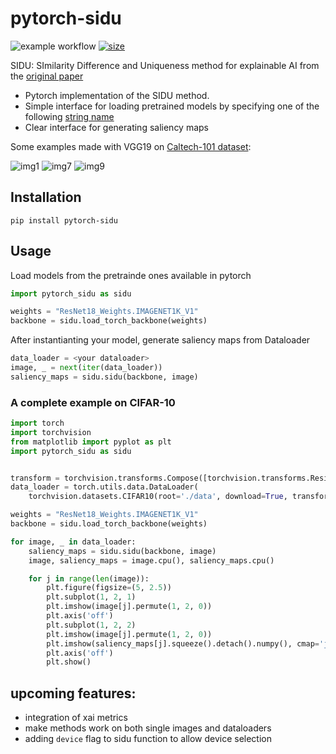 # **pytorch-sidu**

![example workflow](https://github.com/MarcoParola/pytorch-sidu/actions/workflows/python-publish.yml/badge.svg)
[![size](https://img.shields.io/github/languages/code-size/MarcoParola/pytorch-sidu)]()

SIDU: SImilarity Difference and Uniqueness method for explainable AI from the [original paper](https://arxiv.org/pdf/2006.03122.pdf)

- Pytorch implementation of the SIDU method. 
- Simple interface for loading pretrained models by specifying one of the following [string name](https://pytorch.org/vision/stable/models.html#table-of-all-available-classification-weights)
- Clear interface for generating saliency maps

Some examples made with VGG19 on [Caltech-101 dataset](https://paperswithcode.com/dataset/caltech-101):

![img1](https://github.com/MarcoParola/pytorch-sidu/assets/32603898/e2bc0085-11c8-4fd7-975e-72e49ff7ee77)
![img7](https://github.com/MarcoParola/pytorch-sidu/assets/32603898/860492cf-fc24-4f40-ad65-6d42a6a539a8)
![img9](https://github.com/MarcoParola/pytorch-sidu/assets/32603898/83c7c206-5927-438d-93af-aa3e94914461)


## Installation

```
pip install pytorch-sidu
```

## Usage

Load models from the pretrainde ones available in pytorch

```py
import pytorch_sidu as sidu

weights = "ResNet18_Weights.IMAGENET1K_V1"
backbone = sidu.load_torch_backbone(weights)
```

After instantianting your model, generate saliency maps from Dataloader

```py
data_loader = <your dataloader>
image, _ = next(iter(data_loader))
saliency_maps = sidu.sidu(backbone, image)
```

### A complete example on CIFAR-10

```py
import torch
import torchvision
from matplotlib import pyplot as plt
import pytorch_sidu as sidu


transform = torchvision.transforms.Compose([torchvision.transforms.Resize((256, 256)), torchvision.transforms.ToTensor()])
data_loader = torch.utils.data.DataLoader(
    torchvision.datasets.CIFAR10(root='./data', download=True, transform=transform), batch_size=2)

weights = "ResNet18_Weights.IMAGENET1K_V1"
backbone = sidu.load_torch_backbone(weights)

for image, _ in data_loader:
    saliency_maps = sidu.sidu(backbone, image)
    image, saliency_maps = image.cpu(), saliency_maps.cpu()

    for j in range(len(image)):
        plt.figure(figsize=(5, 2.5))
        plt.subplot(1, 2, 1)
        plt.imshow(image[j].permute(1, 2, 0))
        plt.axis('off')
        plt.subplot(1, 2, 2)
        plt.imshow(image[j].permute(1, 2, 0))
        plt.imshow(saliency_maps[j].squeeze().detach().numpy(), cmap='jet', alpha=0.4)
        plt.axis('off')
        plt.show()
```

## upcoming features:
- integration of xai metrics
- make methods work on both single images and dataloaders
- adding `device` flag to sidu function to allow device selection
